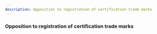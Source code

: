 ```yaml
---
description: Opposition to registration of certification trade marks
---
```


### Opposition to registration of certification trade marks

